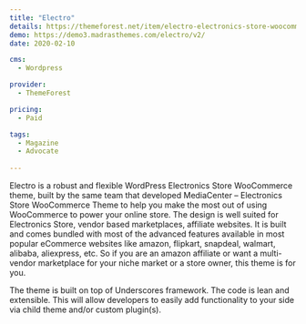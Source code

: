 ```yaml
---
title: "Electro"
details: https://themeforest.net/item/electro-electronics-store-woocommerce-theme/15720624
demo: https://demo3.madrasthemes.com/electro/v2/
date: 2020-02-10

cms: 
  - Wordpress

provider: 
  - ThemeForest

pricing:
  - Paid

tags:
  - Magazine
  - Advocate
  
---
```


Electro is a robust and flexible WordPress Electronics Store WooCommerce theme, built by the same team that developed MediaCenter – Electronics Store WooCommerce Theme to help you make the most out of using WooCommerce to power your online store. The design is well suited for Electronics Store, vendor based marketplaces, affiliate websites. It is built and comes bundled with most of the advanced features available in most popular eCommerce websites like amazon, flipkart, snapdeal, walmart, alibaba, aliexpress, etc. So if you are an amazon affiliate or want a multi-vendor marketplace for your niche market or a store owner, this theme is for you.

The theme is built on top of Underscores framework. The code is lean and extensible. This will allow developers to easily add functionality to your side via child theme and/or custom plugin(s).
